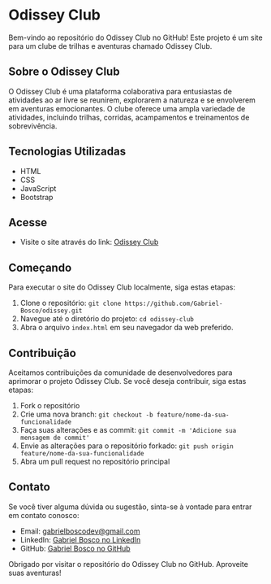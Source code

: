 # Odissey Club

Bem-vindo ao repositório do Odissey Club no GitHub! Este projeto é um site para um clube de trilhas e aventuras chamado Odissey Club.

## Sobre o Odissey Club

O Odissey Club é uma plataforma colaborativa para entusiastas de atividades ao ar livre se reunirem, explorarem a natureza e se envolverem em aventuras emocionantes. O clube oferece uma ampla variedade de atividades, incluindo trilhas, corridas, acampamentos e treinamentos de sobrevivência.

## Tecnologias Utilizadas

- HTML
- CSS
- JavaScript
- Bootstrap

## Acesse

- Visite o site através do link: [Odissey Club](https://odissey-co.vercel.app/)

## Começando

Para executar o site do Odissey Club localmente, siga estas etapas:

1. Clone o repositório: `git clone https://github.com/Gabriel-Bosco/odissey.git`
2. Navegue até o diretório do projeto: `cd odissey-club`
3. Abra o arquivo `index.html` em seu navegador da web preferido.

## Contribuição

Aceitamos contribuições da comunidade de desenvolvedores para aprimorar o projeto Odissey Club. Se você deseja contribuir, siga estas etapas:

1. Fork o repositório
2. Crie uma nova branch: `git checkout -b feature/nome-da-sua-funcionalidade`
3. Faça suas alterações e as commit: `git commit -m 'Adicione sua mensagem de commit'`
4. Envie as alterações para o repositório forkado: `git push origin feature/nome-da-sua-funcionalidade`
5. Abra um pull request no repositório principal

## Contato

Se você tiver alguma dúvida ou sugestão, sinta-se à vontade para entrar em contato conosco:

- Email: [gabrielboscodev@gmail.com](mailto:gabrielboscodev@gmail.com)
- LinkedIn: [Gabriel Bosco no LinkedIn](www.linkedin.com/in/gabriel-bosco-dev)
- GitHub: [Gabriel Bosco no GitHub](https://github.com/Gabriel-Bosco)

Obrigado por visitar o repositório do Odissey Club no GitHub. Aproveite suas aventuras!